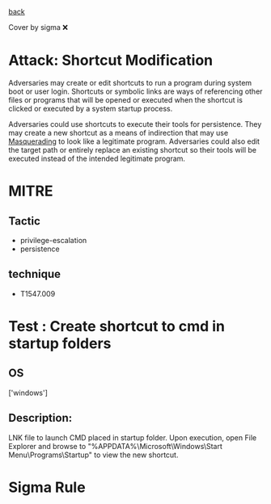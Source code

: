 [back](../index.md)

Cover by sigma :x: 

# Attack: Shortcut Modification

 Adversaries may create or edit shortcuts to run a program during system boot or user login. Shortcuts or symbolic links are ways of referencing other files or programs that will be opened or executed when the shortcut is clicked or executed by a system startup process.

Adversaries could use shortcuts to execute their tools for persistence. They may create a new shortcut as a means of indirection that may use [Masquerading](https://attack.mitre.org/techniques/T1036) to look like a legitimate program. Adversaries could also edit the target path or entirely replace an existing shortcut so their tools will be executed instead of the intended legitimate program.

# MITRE
## Tactic
  - privilege-escalation
  - persistence

## technique
  - T1547.009

# Test : Create shortcut to cmd in startup folders

## OS

 ['windows']

## Description:

 LNK file to launch CMD placed in startup folder. Upon execution, open File Explorer and browse to "%APPDATA%\Microsoft\Windows\Start Menu\Programs\Startup\"
to view the new shortcut.


# Sigma Rule
